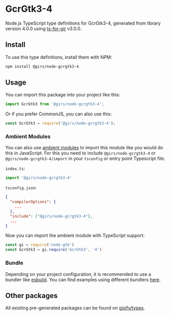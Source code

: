 
# GcrGtk3-4

Node.js TypeScript type definitions for GcrGtk3-4, generated from library version 4.0.0 using [ts-for-gir](https://github.com/gjsify/ts-for-gir) v3.0.0.


## Install

To use this type definitions, install them with NPM:
```bash
npm install @girs/node-gcrgtk3-4
```

## Usage

You can import this package into your project like this:
```ts
import GcrGtk3 from '@girs/node-gcrgtk3-4';
```

Or if you prefer CommonJS, you can also use this:
```ts
const GcrGtk3 = require('@girs/node-gcrgtk3-4');
```

### Ambient Modules

You can also use [ambient modules](https://github.com/gjsify/ts-for-gir/tree/main/packages/cli#ambient-modules) to import this module like you would do this in JavaScript.
For this you need to include `@girs/node-gcrgtk3-4` or `@girs/node-gcrgtk3-4/import` in your `tsconfig` or entry point Typescript file:

`index.ts`:
```ts
import '@girs/node-gcrgtk3-4'
```

`tsconfig.json`:
```json
{
  "compilerOptions": {
    ...
  },
  "include": ["@girs/node-gcrgtk3-4"],
  ...
}
```

Now you can import the ambient module with TypeScript support: 

```ts
const gi = require('node-gtk')
const GcrGtk3 = gi.require('GcrGtk3', '4')
```


### Bundle

Depending on your project configuration, it is recommended to use a bundler like [esbuild](https://esbuild.github.io/). You can find examples using different bundlers [here](https://github.com/gjsify/ts-for-gir/tree/main/examples).

## Other packages

All existing pre-generated packages can be found on [gjsify/types](https://github.com/gjsify/types).


